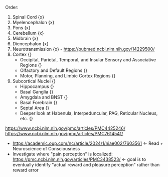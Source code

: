 Order:
1. Spinal Cord {x}
2. Myelencephalon {x}
3. Pons {x}
4. Cerebellum {x}
5. Midbrain {x}
6. Diencephalon {x}
8. Neurotransmission {x} - https://pubmed.ncbi.nlm.nih.gov/14229500/
9. Cortex {}
	- Occipital, Parietal, Temporal, and Insular Sensory and Associative Regions {}
	- Olfactory and Default Regions {}
	- Motor, Planning, and Limbic Cortex Regions {}
10. Subcortical Nuclei {}
	- Hippocampus {}
	- Basal Ganglia {}
	- Amygdala and BNST {}
	- Basal Forebrain {}
	- Septal Area {}
	- Deeper look at Habenula, Interpeduncular, PAG, Reticular Nucleus, etc. {}

https://www.ncbi.nlm.nih.gov/pmc/articles/PMC4425246/
https://www.ncbi.nlm.nih.gov/pmc/articles/PMC7614541/


- https://academic.oup.com/nc/article/2024/1/niae002/7603561 <- Read + Neuroscience of Consciousness
- Investigate where "pain perception" is localized: https://pmc.ncbi.nlm.nih.gov/articles/PMC3438523/ <- goal is to eventually identify "actual reward and pleasure perception" rather than reward error